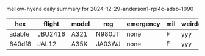 mellow-hyena daily summary for 2024-12-29-anderson1-rpi4c-adsb-1090

|hex|flight|model|reg|emergency|mil|weirdo|
|--|--|--|--|--|--|--|
|adabfe|JBU2416|A321|N980JT|none|F|yyy|
|840df8|JAL12|A35K|JA03WJ|none|F|yyy|
